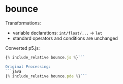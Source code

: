 

<script src="../p5/p5.min.js"></script>
<script src="bounce.js"></script>

# bounce

Transformations:
- variable declarations: `int/float/...` -> `let`
- standard operators and conditions are unchanged


<main></main>

Converted p5.js:
```javascript
{% include_relative bounce.js %}```

Original Processing:
```java
{% include_relative bounce.pde %}```

